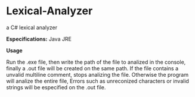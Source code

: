 # Lexical-Analyzer

a C# lexical analyzer

**Especifications:**
  Java JRE
  
**Usage**

  Run the .exe file, then write the path of the file to analized in the console, finally a .out file will be created on the same path.
  If the file contains a unvalid multiline comment, stops analizing the file. Otherwise the program will analize the entire file,
  Errors such as unreconized characters or invalid strings will be especified on the .out file.
 
